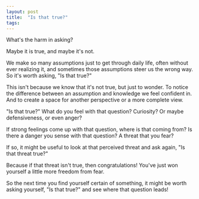 ```yaml
---
layout: post
title:  "Is that true?"
tags: 
---
```


What's the harm in asking?

Maybe it is true, and maybe it's not.

We make so many assumptions just to get through daily life, often without ever realizing it, and sometimes those assumptions steer us the wrong way. So it's worth asking, "Is that true?" 

This isn't because we know that it's not true, but just to wonder. To notice the difference between an assumption and knowledge we feel confident in. And to create a space for another perspective or a more complete view.

"Is that true?" What do you feel with that question? Curiosity? Or maybe defensiveness, or even anger?

If strong feelings come up with that question, where is that coming from? Is there a danger you sense with that question? A threat that you fear?

If so, it might be useful to look at that perceived threat and ask again, "Is that threat true?"

Because if that threat isn't true, then congratulations! You've just won yourself a little more freedom from fear.

So the next time you find yourself certain of something, it might be worth asking yourself, "Is that true?" and see where that question leads!